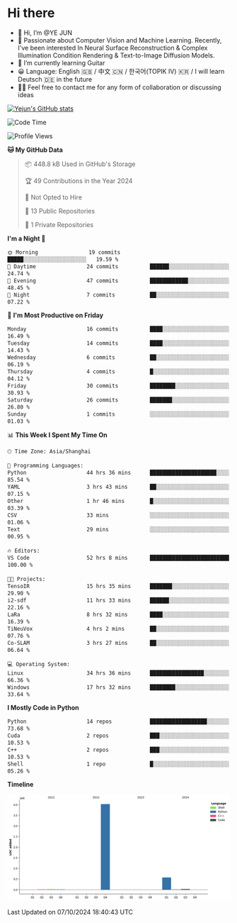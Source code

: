 # Hi there
- 👋 Hi, I’m @YE JUN
- 🔭 Passionate about Computer Vision and Machine Learning. Recently, I've been interested In Neural Surface Reconstruction & Complex Illumination Condition Rendering & Text-to-Image Diffusion Models.
- 🌱 I’m currently learning Guitar
- 😀 Language: English 🇬🇧 / 中文 🇨🇳 / 한국어(TOPIK IV) 🇰🇷 / I will learn Deutsch 🇩🇪 in the future
- 🙋‍♂️ Feel free to contact me for any form of collaboration or discussing ideas


<!-- <img height="195px" src="https://github-readme-stats.vercel.app/api?username=yejun688&count_private=true&show_icons=true&hide_rank=true&title_color=0969da&bg_color=ffffff00&text_color=57606a&disable_animations=true"><img height="195px" src="https://github-readme-stats.vercel.app/api/top-langs?username=yejun688&layout=compact&title_color=0969da&bg_color=ffffff00&text_color=57606a"> -->

[![Yejun's GitHub stats](https://github-readme-stats.vercel.app/api?username=yejun688)](https://github.com/yejun688/github-readme-stats)

<!---
yejun688/yejun688 is a ✨ special ✨ repository because its `README.md` (this file) appears on your GitHub profile.
You can click the Preview link to take a look at your changes.
--->

<!--START_SECTION:waka-->
![Code Time](http://img.shields.io/badge/Code%20Time-358%20hrs%2013%20mins-blue)

![Profile Views](http://img.shields.io/badge/Profile%20Views-2-blue)

**🐱 My GitHub Data** 

> 📦 448.8 kB Used in GitHub's Storage 
 > 
> 🏆 49 Contributions in the Year 2024
 > 
> 🚫 Not Opted to Hire
 > 
> 📜 13 Public Repositories 
 > 
> 🔑 1 Private Repositories 
 > 
**I'm a Night 🦉** 

```text
🌞 Morning                19 commits          █████░░░░░░░░░░░░░░░░░░░░   19.59 % 
🌆 Daytime                24 commits          ██████░░░░░░░░░░░░░░░░░░░   24.74 % 
🌃 Evening                47 commits          ████████████░░░░░░░░░░░░░   48.45 % 
🌙 Night                  7 commits           ██░░░░░░░░░░░░░░░░░░░░░░░   07.22 % 
```
📅 **I'm Most Productive on Friday** 

```text
Monday                   16 commits          ████░░░░░░░░░░░░░░░░░░░░░   16.49 % 
Tuesday                  14 commits          ████░░░░░░░░░░░░░░░░░░░░░   14.43 % 
Wednesday                6 commits           ██░░░░░░░░░░░░░░░░░░░░░░░   06.19 % 
Thursday                 4 commits           █░░░░░░░░░░░░░░░░░░░░░░░░   04.12 % 
Friday                   30 commits          ████████░░░░░░░░░░░░░░░░░   30.93 % 
Saturday                 26 commits          ███████░░░░░░░░░░░░░░░░░░   26.80 % 
Sunday                   1 commits           ░░░░░░░░░░░░░░░░░░░░░░░░░   01.03 % 
```


📊 **This Week I Spent My Time On** 

```text
🕑︎ Time Zone: Asia/Shanghai

💬 Programming Languages: 
Python                   44 hrs 36 mins      █████████████████████░░░░   85.54 % 
YAML                     3 hrs 43 mins       ██░░░░░░░░░░░░░░░░░░░░░░░   07.15 % 
Other                    1 hr 46 mins        █░░░░░░░░░░░░░░░░░░░░░░░░   03.39 % 
CSV                      33 mins             ░░░░░░░░░░░░░░░░░░░░░░░░░   01.06 % 
Text                     29 mins             ░░░░░░░░░░░░░░░░░░░░░░░░░   00.95 % 

🔥 Editors: 
VS Code                  52 hrs 8 mins       █████████████████████████   100.00 % 

🐱‍💻 Projects: 
TensoIR                  15 hrs 35 mins      ███████░░░░░░░░░░░░░░░░░░   29.90 % 
i2-sdf                   11 hrs 33 mins      ██████░░░░░░░░░░░░░░░░░░░   22.16 % 
LaRa                     8 hrs 32 mins       ████░░░░░░░░░░░░░░░░░░░░░   16.39 % 
TiNeuVox                 4 hrs 2 mins        ██░░░░░░░░░░░░░░░░░░░░░░░   07.76 % 
Co-SLAM                  3 hrs 27 mins       ██░░░░░░░░░░░░░░░░░░░░░░░   06.64 % 

💻 Operating System: 
Linux                    34 hrs 36 mins      █████████████████░░░░░░░░   66.36 % 
Windows                  17 hrs 32 mins      ████████░░░░░░░░░░░░░░░░░   33.64 % 
```

**I Mostly Code in Python** 

```text
Python                   14 repos            ██████████████████░░░░░░░   73.68 % 
Cuda                     2 repos             ███░░░░░░░░░░░░░░░░░░░░░░   10.53 % 
C++                      2 repos             ███░░░░░░░░░░░░░░░░░░░░░░   10.53 % 
Shell                    1 repo              █░░░░░░░░░░░░░░░░░░░░░░░░   05.26 % 
```



**Timeline**

![Lines of Code chart](https://raw.githubusercontent.com/yejun688/yejun688/main/assets/bar_graph.png)


 Last Updated on 07/10/2024 18:40:43 UTC
<!--END_SECTION:waka-->
